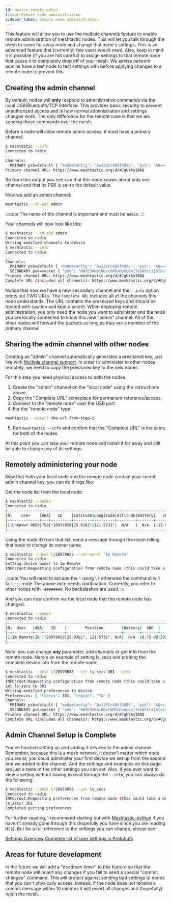 ```yaml
---
id: device-remote-admin
title: Remote node administration
sidebar_label: Remote node administration
---
```


This feature will allow you to use the multiple channels feature to enable remote administration of meshtastic nodes. This will let you talk through the mesh to some far away node and change that node's settings. This is an advanced feature that (currently) few users would need. Also, keep in mind it is possible (if you are not careful) to assign settings to that remote node that cause it to completely drop off of your mesh. We advise network admins have a test node to test settings with before applying changes to a remote node to prevent this.

## Creating the admin channel

By default, nodes will **only** respond to administrative commands via the local USB/Bluetooth/TCP interface. This provides basic security to prevent unauthorized access and is how normal administration and settings changes work. The only difference for the remote case is that we are sending those commands over the mesh.

Before a node will allow remote admin access, it must have a primary channel:

```bash title="Expected output"
$ meshtastic --info
Connected to radio
...
Channels:
  PRIMARY psk=default { "modemConfig": "Bw125Cr48Sf4096", "psk": "AQ==" }
Primary channel URL: https://www.meshtastic.org/d/#CgUYAyIBAQ
```

So from this output you see can that this node knows about only one channel and that its PSK is set to the default value.

Now we add an admin channel:

```bash title="Command"
meshtastic --ch-add admin
```

:::note
The name of the channel is important and must be `admin`.
:::

Your channels will now look like this:

```bash title="Expected output"
$ meshtastic --ch-add admin
Connected to radio
Writing modified channels to device
$ meshtastic --info
Connected to radio
...
Channels:
  PRIMARY psk=default { "modemConfig": "Bw125Cr48Sf4096", "psk": "AQ==" }
  SECONDARY psk=secret { "psk": "HW7E3nMbiNbvr6MhsDonLCmj7eSAhttzjbIx/r5OQmg=", "name": "admin" }
Primary channel URL: https://www.meshtastic.org/d/#CgUYAyIBAQ
Complete URL (includes all channels): https://www.meshtastic.org/d/#CgUYAyIBAQopIiAdbsTecxuI1u-voyGwOicsKaPt5ICG23ONsjH-vk5CaCoFYWRtaW4
```

Notice that now we have a new secondary channel and the `--info` option prints out TWO URLs. The `Complete URL` includes all of the channels this node understands. The URL contains the preshared keys and should be treated with caution and kept a secret. When deploying remote administration, you only need the node you want to administer and the node you are locally connected to know this new "admin" channel. All of the other nodes will forward the packets as long as they are a member of the primary channel.

## Sharing the admin channel with other nodes

Creating an "admin" channel automatically generates a preshared key, just like with [Multiple channel support](./device-channels). In order to administer to other nodes remotely, we need to copy the preshared key to the new nodes.

For this step you need physical access to both the nodes.

1. Create the "admin" channel on the "local node" using the instructions above.
2. Copy the "Complete URL" someplace for permanent reference/access.
3. Connect to the "remote node" over the USB port.
4. For the "remote node" type

```bash
meshtastic --seturl the-url-from-step-2
```

5. Run `meshtastic --info` and confirm that the "Complete URL" is the same for both of the nodes.

At this point you can take your remote node and install it far away and still be able to change any of its settings.

## Remotely administering your node

Now that both your local node and the remote node contain your secret admin channel key, you can do things like:

Get the node list from the local node:

```bash title="Expected output"
$ meshtastic --nodes
Connected to radio
/-------------------------------------------------------------------------------------------------------------\
|N|    User    |AKA|   ID    |Latitude|Longitude|Altitude|Battery|   SNR   |     LastHeard     |    Since     |
|-+------------+---+---------+--------+---------+--------+-------+---------+-------------------+--------------|
|1|Unknown 9058|?58|!28979058|25.0382°|121.5731°|  N/A   |  N/A  |-13.50 dB|2021-03-22 09:25:42|19 seconds ago|
\-------------------------------------------------------------------------------------------------------------/
```

Using the node ID from that list, send a message through the mesh telling that node to change its owner name.

```bash title="Expected output"
$ meshtastic --dest \!28979058 --set-owner "Im Remote"
Connected to radio
Setting device owner to Im Remote
INFO:root:Requesting configuration from remote node (this could take a while)
```

:::note
You will need to escape the `!` using `\!` otherwise the command will fail.
:::
:::note
The above note needs clarification. Currently, you refer to other nodes with `!########`. No backslashes are used.
:::

And you can now confirm via the local node that the remote node has changed:

```bash title="Expected output"
$ meshtastic --nodes
Connected to radio
/----------------------------------------------------------------------------------------------------\
|N|  User   |AKA|   ID    |        Position        |Battery|  SNR  |     LastHeard     |    Since    |
|-+---------+---+---------+------------------------+-------+-------+-------------------+-------------|
|1|Im Remote|IR |!28979058|25.0382°, 121.5731°, N/A|  N/A  |8.75 dB|2021-03-22 09:35:42|3 minutes ago|
\----------------------------------------------------------------------------------------------------/
```

Note: you can change **any** parameter, add channels or get info from the remote node. Here's an example of setting ls_secs and printing the complete device info from the remote node:

```bash title="Expected output"
$ meshtastic --dest \!28979058 --set ls_secs 301 --info
Connected to radio
INFO:root:Requesting configuration from remote node (this could take a while)
Set ls_secs to 301
Writing modified preferences to device
Preferences: { "lsSecs": 301, "region": "TW" }
Channels:
  PRIMARY psk=default { "modemConfig": "Bw125Cr48Sf4096", "psk": "AQ==" }
  SECONDARY psk=secret { "psk": "HW7E3nMbiNbvr6MhsDonLCmj7eSAhttzjbIx/r5OQmg=", "name": "admin" }
Primary channel URL: https://www.meshtastic.org/d/#CgUYAyIBAQ
Complete URL (includes all channels): https://www.meshtastic.org/d/#CgUYAyIBAQopIiAdbsTecxuI1u-voyGwOicsKaPt5ICG23ONsjH-vk5CaCoFYWRtaW4
```

## Admin Channel Setup is Complete

You've finished setting up and adding 2 devices to the admin channel. Remember, because this is a mesh network, it doesn't matter which node you are at; you could administer your first device we set up from the second one we added to the channel. And the settings and examples on this page are just a taste of the other settings you can set. Also, if you ever want to view a setting without having to read through the `--info`, you can always do the following:

```bash title="--get vs. --info"
$ meshtastic --dest \!28979058 --get ls_secs
Connected to radio
INFO:root:Requesting preferences from remote node (this could take a while)
ls_secs: 301
Completed getting preferences
```

For further reading, I recommend starting out with [Meshtastic-python](/software/python/python-cli) if you haven't already gone through this (hopefully you have since you are reading this). But for a full reference to the settings you can change, please see:

[Settings Overview](/docs/settings)
[Complete list of user settings in Protobufs](https://meshtastic.org/docs/developers/protobufs/api#radioconfiguserpreferences)

## Areas for future development

In the future we will add a "deadman timer" to this feature so that the remote node will revert any changes if you fail to send a special "commit changes" command. This will protect against sending bad settings to nodes that you can't physically access. Instead, if the node does not receive a commit message within 10 minutes it will revert all changes and (hopefully) rejoin the mesh.
